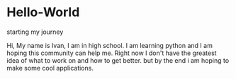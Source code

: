 # Hello-World
starting my journey

Hi, My name is Ivan, I am in high school. I am learning python and I am hoping this community can help me.
Right now I don't have the greatest idea of what to work on and how to get better.
but by the end i am hoping to make some cool applications.
